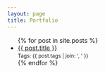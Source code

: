 ```yaml
---
layout: page
title: Portfolio
---
```


<ul>
  {% for post in site.posts %}
    <li>
      <a href="{{ post.url }}">{{ post.title }}</a>
      <br>
      <small>Tags: {{ post.tags | join: ', ' }}</small>
    </li>
  {% endfor %}
</ul>